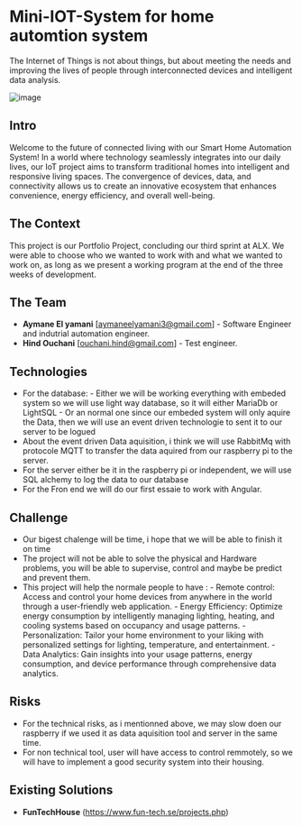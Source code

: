 # Mini-IOT-System for home automtion system
The Internet of Things is not about things, but about meeting the needs and improving the lives of people through interconnected devices and intelligent data analysis.

![image](https://github.com/Ayatollah-blip/Mini-IOT-System/assets/55857049/de5508ad-c602-41f5-8291-8247714d2215)

## Intro
Welcome to the future of connected living with our Smart Home Automation System! In a world where technology seamlessly integrates into our daily lives, our IoT project aims to transform traditional homes into intelligent and responsive living spaces. The convergence of devices, data, and connectivity allows us to create an innovative ecosystem that enhances convenience, energy efficiency, and overall well-being.

## The Context
This project is our Portfolio Project, concluding our third sprint at ALX. We were able to choose who we wanted to work with and what we wanted to work on, as long as we present a working program at the end of the three weeks of development.

## The Team
* **Aymane El yamani** [aymaneelyamani3@gmail.com] - Software Engineer and indutrial automation engineer.
* **Hind Ouchani** [ouchani.hind@gmail.com] - Test engineer.

## Technologies
  * For the database:
            -  Either we will be working everything with embeded system so we will use light way database, so it will either MariaDb or LightSQL
            -  Or an normal one since our embeded system will only aquire the Data, then we will use an event driven technologie to sent it to our server to be logued
  * About the event driven Data aquisition, i think we will use RabbitMq with protocole MQTT to transfer the data aquired from our raspberry pi to the server.
  * For the server either be it in the raspberry pi or independent, we will use SQL alchemy to log the data to our database
  * For the Fron end we will do our first essaie to work with Angular.
## Challenge
  * Our bigest chalenge will be time, i hope that we will be able to finish it on time
  * The project will not be able to solve the physical and Hardware problems, you will be able to supervise, control and maybe be predict and prevent them.
  * This project will help the normale people to have :
           - Remote control:  Access and control your home devices from anywhere in the world through a user-friendly web application.
           - Energy Efficiency: Optimize energy consumption by intelligently managing lighting, heating, and cooling systems based on occupancy and usage patterns.
           - Personalization: Tailor your home environment to your liking with personalized settings for lighting, temperature, and entertainment.
           - Data Analytics: Gain insights into your usage patterns, energy consumption, and device performance through comprehensive data analytics.
 ## Risks
   * For the technical risks, as i mentionned above, we may slow doen our raspberry if we used it as data aquisition tool and server in the same time.
   * For non technical tool, user will have access to control remmotely, so we will have to implement a good security system into their housing.
## Existing Solutions
   * **FunTechHouse** (https://www.fun-tech.se/projects.php)
 

